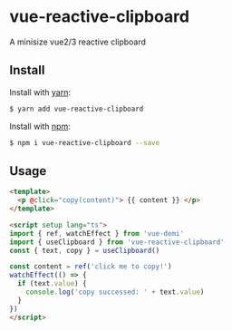 # vue-reactive-clipboard

A minisize vue2/3 reactive clipboard

## Install

Install with [yarn](https://yarnpkg.com):

  ```bash
  $ yarn add vue-reactive-clipboard
  ```

Install with [npm](https://npmjs.com):

  ```bash
  $ npm i vue-reactive-clipboard --save
  ```

## Usage

```html
<template>
  <p @click="copy(content)"> {{ content }} </p>
</template>

<script setup lang="ts">
import { ref, watchEffect } from 'vue-demi'
import { useClipboard } from 'vue-reactive-clipboard'
const { text, copy } = useClipboard()

const content = ref('click me to copy!')
watchEffect(() => {
  if (text.value) {
    console.log('copy successed: ' + text.value)
  }
})
</script>
```